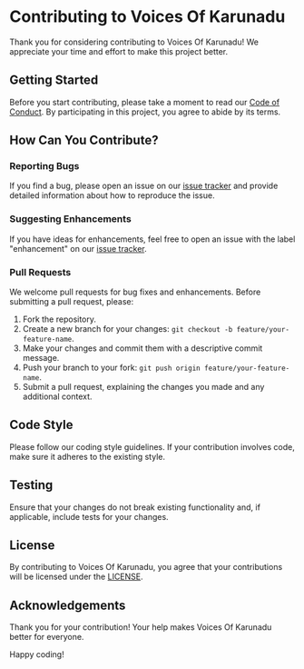 # Contributing to Voices Of Karunadu

Thank you for considering contributing to Voices Of Karunadu! We appreciate your time and effort to make this project better.

## Getting Started

Before you start contributing, please take a moment to read our [Code of Conduct](CODE_OF_CONDUCT.md). By participating in this project, you agree to abide by its terms.

## How Can You Contribute?

### Reporting Bugs

If you find a bug, please open an issue on our [issue tracker](https://github.com/your-username/your-project-name/issues) and provide detailed information about how to reproduce the issue.

### Suggesting Enhancements

If you have ideas for enhancements, feel free to open an issue with the label "enhancement" on our [issue tracker](https://github.com/your-username/your-project-name/issues).

### Pull Requests

We welcome pull requests for bug fixes and enhancements. Before submitting a pull request, please:

1. Fork the repository.
2. Create a new branch for your changes: `git checkout -b feature/your-feature-name`.
3. Make your changes and commit them with a descriptive commit message.
4. Push your branch to your fork: `git push origin feature/your-feature-name`.
5. Submit a pull request, explaining the changes you made and any additional context.

## Code Style

Please follow our coding style guidelines. If your contribution involves code, make sure it adheres to the existing style.

## Testing

Ensure that your changes do not break existing functionality and, if applicable, include tests for your changes.

## License

By contributing to Voices Of Karunadu, you agree that your contributions will be licensed under the [LICENSE](LICENSE.md).

## Acknowledgements

Thank you for your contribution! Your help makes Voices Of Karunadu better for everyone.

Happy coding!

